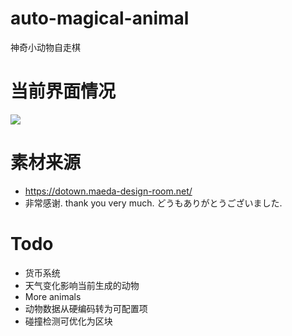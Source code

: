 # auto-magical-animal
神奇小动物自走棋

# 当前界面情况
![](https://s3.bmp.ovh/imgs/2024/08/05/948c06e1d5d2bb36.png)

# 素材来源
- https://dotown.maeda-design-room.net/
- 非常感谢. thank you very much. どうもありがとうございました.

# Todo
- 货币系统
- 天气变化影响当前生成的动物
- More animals
- 动物数据从硬编码转为可配置项
- 碰撞检测可优化为区块